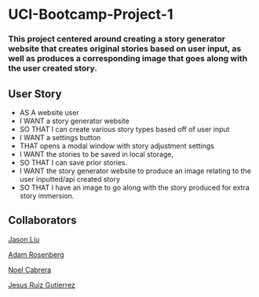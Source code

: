 # UCI-Bootcamp-Project-1

### This project centered around creating a story generator website that creates original stories based on user input, as well as produces a corresponding image that goes along with the user created story.

## User Story

- AS A website user
- I WANT a story generator website
- SO THAT I can create various story types based off of user input
- I WANT a settings button
- THAT opens a modal window with story adjustment settings
- I WANT the stories to be saved in local storage,
- SO THAT I can save prior stories.
- I WANT the story generator website to produce an image relating to the user inputted/api created story
- SO THAT I have an image to go along with the story produced for extra story immersion.

## Collaborators

[Jason Liu](https://github.com/jy8liu)

[Adam Rosenberg](https://github.com/AcoderRose)

[Noel Cabrera](https://github.com/electricfrog1)

[Jesus Ruiz Gutierrez](https://github.com/jesse437)

